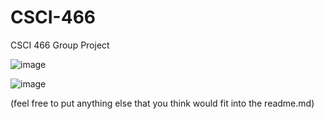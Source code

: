 # CSCI-466
CSCI 466 Group Project

![image](https://user-images.githubusercontent.com/20436145/202351178-9bf0cd57-f56b-42dc-bb43-22e55f36bd97.png)

![image](https://user-images.githubusercontent.com/20436145/202825371-11544adb-13f4-440c-a5eb-3b1646cf3576.png)

(feel free to put anything else that you think would fit into the readme.md)
